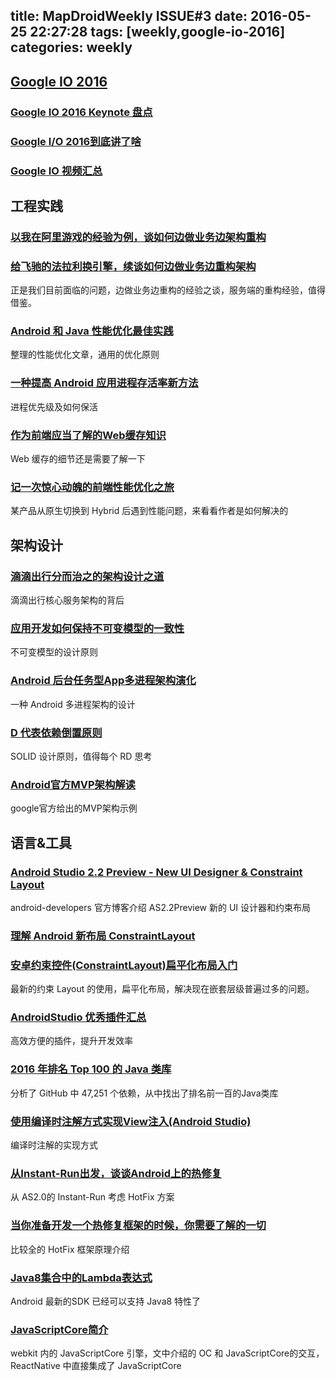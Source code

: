 title: MapDroidWeekly ISSUE#3
date: 2016-05-25 22:27:28
tags: [weekly,google-io-2016]
categories: weekly
---

## [Google IO 2016](https://events.google.com/io2016/)

### [Google IO 2016 Keynote 盘点](http://techcrunch.cn/2016/05/19/everything-you-need-to-know-from-the-2016-google-io-keynote/?ncid=rss)

### [Google I/O 2016到底讲了啥](http://mp.weixin.qq.com/s?__biz=MzA4NTQwNDcyMA==&mid=2650661714&idx=1&sn=44da433abc7381d314c51983dc9992a6&scene=1&srcid=0519tJKM2moV9VBLArfHeYpW&from=groupmessage&isappinstalled=0#wechat_redirect)

### [Google IO 视频汇总](http://chinagdg.org/2016/05/google-io-2016-android/)


## 工程实践

### [以我在阿里游戏的经验为例，谈如何边做业务边架构重构](http://mp.weixin.qq.com/s?__biz=MzA5Nzc4OTA1Mw==&mid=2659597215&idx=1&sn=c74a82441c3e668284ab5d85a420c291&scene=0#wechat_redirect)

### [给飞驰的法拉利换引擎，续谈如何边做业务边重构架构](http://mp.weixin.qq.com/s?__biz=MzA5Nzc4OTA1Mw==&mid=512113570&idx=1&sn=72c87deab1887e4c7c36b970681ee6ca#rd)
正是我们目前面临的问题，边做业务边重构的经验之谈，服务端的重构经验，值得借鉴。

### [Android 和 Java 性能优化最佳实践](http://blog.csdn.net/oncealong/article/details/51501038)
整理的性能优化文章，通用的优化原则

### [一种提高 Android 应用进程存活率新方法](http://skyseraph.com/2016/06/19/Android/%E4%B8%80%E7%A7%8D%E6%8F%90%E9%AB%98Android%E5%BA%94%E7%94%A8%E8%BF%9B%E7%A8%8B%E5%AD%98%E6%B4%BB%E7%8E%87%E6%96%B0%E6%96%B9%E6%B3%95)
进程优先级及如何保活

### [作为前端应当了解的Web缓存知识](http://www.cnblogs.com/dojo-lzz/p/5515839.html)
 Web 缓存的细节还是需要了解一下

### [记一次惊心动魄的前端性能优化之旅](https://segmentfault.com/a/1190000005147979)
某产品从原生切换到 Hybrid 后遇到性能问题，来看看作者是如何解决的

## 架构设计

### [滴滴出行分而治之的架构设计之道](http://developer.51cto.com/art/201605/511614.htm)
滴滴出行核心服务架构的背后

### [应用开发如何保持不可变模型的一致性](http://www.jointforce.com/jfperiodical/article/1719)
不可变模型的设计原则

### [Android 后台任务型App多进程架构演化](http://www.jianshu.com/p/4ac1f373e8cd)
一种 Android 多进程架构的设计

### [D 代表依赖倒置原则](http://ms.csdn.net/geek/76235)
SOLID 设计原则，值得每个 RD 思考

### [Android官方MVP架构解读](http://blog.csdn.net/ljd2038/article/details/51477475)
google官方给出的MVP架构示例

## 语言&工具

### [Android Studio 2.2 Preview - New UI Designer & Constraint Layout](http://android-developers.blogspot.jp/2016/05/android-studio-22-preview-new-ui.html)
android-developers 官方博客介绍 AS2.2Preview 新的 UI 设计器和约束布局

### [理解 Android 新布局 ConstraintLayout](http://quanqi.org/2016/05/20/code-labs-constraint-layout)

### [安卓约束控件(ConstraintLayout)扁平化布局入门](http://www.jianshu.com/p/792d2682c538)
最新的约束 Layout 的使用，扁平化布局，解决现在嵌套层级普遍过多的问题。

### [AndroidStudio 优秀插件汇总](https://github.com/dreamlivemeng/androidstudio-plugins)
高效方便的插件，提升开发效率

### [2016 年排名 Top 100 的 Java 类库](http://www.hollischuang.com/archives/1544)
分析了 GitHub 中 47,251 个依赖，从中找出了排名前一百的Java类库

### [使用编译时注解方式实现View注入(Android Studio)](https://www.zhangningning.com.cn/blog/Android/android_rentention_sample.html)
编译时注解的实现方式

### [从Instant-Run出发，谈谈Android上的热修复](http://zjutkz.net/2016/05/10/%E4%BB%8EInstant-Run%E5%87%BA%E5%8F%91%EF%BC%8C%E8%B0%88%E8%B0%88Android%E4%B8%8A%E7%9A%84%E7%83%AD%E4%BF%AE%E5%A4%8D/)
 从 AS2.0的 Instant-Run 考虑 HotFix 方案

### [当你准备开发一个热修复框架的时候，你需要了解的一切](http://ms.csdn.net/geek/76097)
比较全的 HotFix 框架原理介绍

### [Java8集合中的Lambda表达式](http://www.importnew.com/19838.html)
Android 最新的SDK 已经可以支持 Java8 特性了

### [JavaScriptCore简介](http://www.terrylmay.com/2016/02/21/JavaScriptCore%E7%AE%80%E4%BB%8B/)
webkit 内的 JavaScriptCore 引擎，文中介绍的 OC 和 JavaScriptCore的交互，ReactNative 中直接集成了 JavaScriptCore
